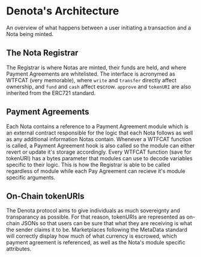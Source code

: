 # Denota's Architecture
An overview of what happens between a user initiating a transaction and a Nota being minted.

## The Nota Registrar
The Registrar is where Notas are minted, their funds are held, and where Payment Agreements are whitelisted. The interface is acronymed as WTFCAT (very memorable), where `write` and `transfer` directly affect ownership, and `fund` and `cash` affect escrow. `approve` and `tokenURI` are also inherited from the ERC721 standard.

## Payment Agreements
Each Nota contains a reference to a Payment Agreement module which is an external contract responsible for the logic that each Nota follows as well as any additional information Notas contain. Whenever a WTFCAT function is called, a Payment Agreement hook is also called so the module can either revert or update it's storage accordingly. Every WTFCAT function (save for tokenURI) has a bytes parameter that modules can use to decode variables specific to their logic. This is how the Registrar is able to be called regardless of module while each Pay Agreement can recieve it's module specific arguments.

## On-Chain tokenURIs
The Denota protocol aims to give individuals as much sovereignty and transparancy as possible. For that reason, tokenURIs are represented as on-chain JSONs so that users can be sure that what they are receiving is what the sender claims it to be. Marketplaces following the MetaData standard will correctly display how much of what currency is escrowed, which payment agreement is referenced, as well as the Nota's module specific attributes.